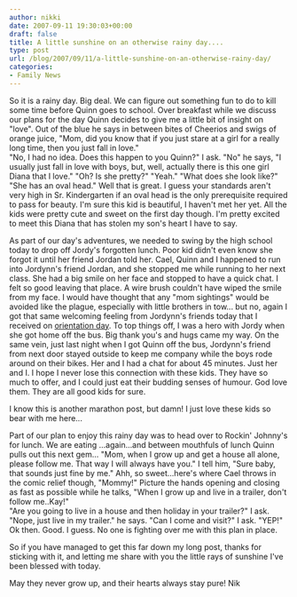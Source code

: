 ```yaml
---
author: nikki
date: 2007-09-11 19:30:03+00:00
draft: false
title: A little sunshine on an otherwise rainy day....
type: post
url: /blog/2007/09/11/a-little-sunshine-on-an-otherwise-rainy-day/
categories:
- Family News
---
```


So it is a rainy day.  Big deal.  We can figure out something fun to do to kill some time before Quinn goes to school.  Over breakfast while we discuss our plans for the day Quinn decides to give me a little bit of insight on "love".  Out of the blue he says in between bites of Cheerios and swigs of orange juice, "Mom, did you know that if you just stare at a girl for a really long time, then you just fall in love."  
"No, I had no idea.  Does this happen to you Quinn?" I ask.
"No" he says, "I usually just fall in love with boys, but, well, actually there is this one girl Diana that I love." 
"Oh? Is she pretty?"
"Yeah."
"What does she look like?"
"She has an oval head."
Well that is great.  I guess your standards aren't very high in Sr. Kindergarten if an oval head is the only prerequisite required to pass for beauty.  I'm sure this kid is beautiful, I haven't met her yet.  All the kids were pretty cute and sweet on the first day though.  I'm pretty excited to meet this Diana that has stolen my son's heart I have to say.

As part of our day's adventures, we needed to swing by the high school today to drop off Jordy's forgotten lunch.  Poor kid didn't even know she forgot it until her friend Jordan told her.  Cael, Quinn and I happened to run into Jordynn's friend Jordan, and she stopped me while running to her next class.  She had a big smile on her face and stopped to have a quick chat.  I felt so good leaving that place.  A wire brush couldn't have wiped the smile from my face.  I would have thought that any "mom sightings" would be avoided like the plague, especially with little brothers in tow... but no, again I got that same welcoming feeling from Jordynn's friends today that I received on [orientation day](http://www.vallentyne.com/blog/2007/08/29/big-day-for-jordy-proud-day-for-mom/).  To top things off, I was a hero with Jordy when she got home off the bus.  Big thank you's and hugs came my way.  On the same vein, just last night when I got Quinn off the bus, Jordynn's friend from next door stayed outside to keep me company while the boys rode around on their bikes.  Her and I had a chat for about 45 minutes.  Just her and I.  I hope I never lose this connection with these kids.  They have so much to offer, and I could just eat their budding senses of humour.  God love them.  They are all good kids for sure.

I know this is another marathon post, but damn! I just love these kids so bear with me here... 

Part of our plan to enjoy this rainy day was to head over to Rockin' Johnny's for lunch.  We are eating ...again...and between mouthfuls of lunch Quinn pulls out this next gem...
"Mom, when I grow up and get a house all alone, please follow me.  That way I will always have you."  I tell him, "Sure baby, that sounds just fine by me."  Ahh, so sweet...here's where Cael throws in the comic relief though, "Mommy!" Picture the hands opening and closing as fast as possible while he talks, "When I grow up and live in a trailer, don't follow me..Kay!"  
"Are you going to live in a house and then holiday in your trailer?" I ask.
"Nope, just live in my trailer." he says.
"Can I come and visit?" I ask.
"YEP!"
Ok then.  Good.  I guess.  No one is fighting over me with this plan in place.

So if you have managed to get this far down my long post, thanks for sticking with it, and letting me share with you the little rays of sunshine I've been blessed with today.

May they never grow up, and their hearts always stay pure!
Nik
